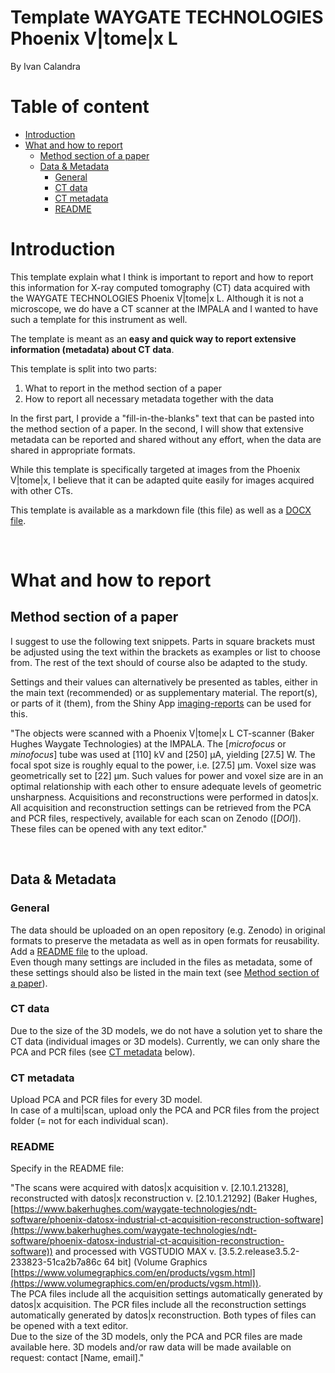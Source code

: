 
<!-- TOC ignore:true -->
# Template WAYGATE TECHNOLOGIES Phoenix V|tome|x L

By Ivan Calandra

<!-- TOC ignore:true -->
# Table of content

<!-- TOC -->

- [Introduction](#introduction)
- [What and how to report](#what-and-how-to-report)
    - [Method section of a paper](#method-section-of-a-paper)
    - [Data & Metadata](#data--metadata)
        - [General](#general)
        - [CT data](#ct-data)
        - [CT metadata](#ct-metadata)
        - [README](#readme)

<!-- /TOC -->



# Introduction

This template explain what I think is important to report and how to report this information for X-ray computed tomography (CT) data acquired with the WAYGATE TECHNOLOGIES Phoenix V|tome|x L. Although it is not a microscope, we do have a CT scanner at the IMPALA and I wanted to have such a template for this instrument as well.  
  
The template is meant as an **easy and quick way to report extensive information (metadata) about CT data**.

This template is split into two parts:

1. What to report in the method section of a paper
2. How to report all necessary metadata together with the data

In the first part, I provide a "fill-in-the-blanks" text that can be pasted into the method section of a paper. In the second, I will show that extensive metadata can be reported and shared without any effort, when the data are shared in appropriate formats.

While this template is specifically targeted at images from the Phoenix V|tome|x, I believe that it can be adapted quite easily for images acquired with other CTs.

This template is available as a markdown file (this file) as well as a [DOCX file](/Guidelines/WAYGATE_VtomexL.docx).
  
<br> 

# What and how to report

## Method section of a paper
I suggest to use the following text snippets. Parts in square brackets must be adjusted using the text within the brackets as examples or list to choose from. The rest of the text should of course also be adapted to the study.   

Settings and their values can alternatively be presented as tables, either in the main text (recommended) or as supplementary material. The report(s), or parts of it (them), from the Shiny App [imaging-reports](https://github.com/ivan-paleo/imaging-reports) can be used for this.  

"The objects were scanned with a Phoenix V|tome|x L CT-scanner (Baker Hughes Waygate Technologies) at the IMPALA. The [*microfocus* or *minofocus*] tube was used at [110] kV and [250] μA, yielding [27.5] W. The focal spot size is roughly equal to the power, i.e. [27.5] μm. Voxel size was geometrically set to [22] μm. Such values for power and voxel size are in an optimal relationship with each other to ensure adequate levels of geometric unsharpness. Acquisitions and reconstructions were performed in datos|x. All acquisition and reconstruction settings can be retrieved from the PCA and PCR files, respectively, available for each scan on Zenodo ([*DOI*]). These files can be opened with any text editor."

<br>

## Data & Metadata
### General
The data should be uploaded on an open repository (e.g. Zenodo) in original formats to preserve the metadata as well as in open formats for reusability. Add a [README file](#readme) to the upload.  
Even though many settings are included in the files as metadata, some of these settings should also be listed in the main text (see [Method section of a paper](#method-section-of-a-paper)).  

### CT data
Due to the size of the 3D models, we do not have a solution yet to share the CT data (individual images or 3D models). Currently, we can only share the PCA and PCR files (see [CT metadata](#ct-metadata) below).  

### CT metadata
Upload PCA and PCR files for every 3D model.  
In case of a multi|scan, upload only the PCA and PCR files from the project folder (= not for each individual scan).

### README
Specify in the README file:

"The scans were acquired with datos|x acquisition v. [2.10.1.21328], reconstructed with datos|x reconstruction v. [2.10.1.21292] (Baker Hughes, [https://www.bakerhughes.com/waygate-technologies/ndt-software/phoenix-datosx-industrial-ct-acquisition-reconstruction-software](https://www.bakerhughes.com/waygate-technologies/ndt-software/phoenix-datosx-industrial-ct-acquisition-reconstruction-software)) and processed with VGSTUDIO MAX v. [3.5.2.release3.5.2-233823-51ca2b7a86c 64 bit] (Volume Graphics [https://www.volumegraphics.com/en/products/vgsm.html](https://www.volumegraphics.com/en/products/vgsm.html)).  
The PCA files include all the acquisition settings automatically generated by datos|x acquisition. The PCR files include all the reconstruction settings automatically generated by datos|x reconstruction. Both types of files can be opened with a text editor.  
Due to the size of the 3D models, only the PCA and PCR files are made available here. 3D models and/or raw data will be made available on request: contact [Name, email]."

